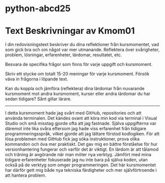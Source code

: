 # python-abcd25

# Text Beskrivningar av Kmom01

I din redovisningstext beskriver du dina reflektioner från kursmomentet, vad som gick bra och om något var mer utmanande.
Reflektera över svårigheter, problem, lösningar, erfarenheter, lärdomar, resultatet, etc.

Besvara de specifika frågor som finns för varje uppgift och kursmoment.

Skriv ett stycke om totalt 15-20 meningar för varje kursmoment. Försök väva in frågorna i löpande text.

Kan du koppla och jämföra (reflektera) dina lärdomar från nuvarande kursmoment mot andra kursmoment,
kurser eller andra lärdomar du har sedan tidigare? Sånt gillar lärare.

---

I detta kursmoment hade jag svårt med GitHub, repositories och att använda terminalen. Det kändes ovant att köra min kod via terminal i Visual Studio och små misstag gjorde ofta att jag fastnade. Själva uppgifterna var däremot inte lika svåra eftersom jag hade viss erfarenhet från tidigare programmeringsspråk, vilket gjorde att jag lättare förstod kodlogiken. För att lösa problemen med GitHub fick jag söka instruktioner, prova olika kommandon och öva mer praktiskt. Det gav mig en bättre förståelse för hur versionhantering fungerar och varför det är viktigt. En lärdom är att tålamod och träning är avgörande när man möter nya verktyg. Jämfört med mina tidigare erfarenheter fokuserade jag nu inte bara på själva koden, utan också på de verktyg som omger programmeringen. Det här kursmomentet har därför gett mig både nya tekniska färdigheter och mer självförtroende i att hantera problem.
